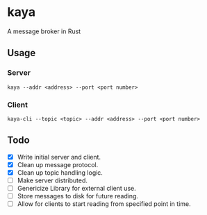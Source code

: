# kaya
A message broker in Rust

## Usage
### Server
`kaya --addr <address> --port <port number>`

### Client
`kaya-cli --topic <topic> --addr <address> --port <port number>`

## Todo
- [x] Write initial server and client.
- [x] Clean up message protocol.
- [x] Clean up topic handling logic.
- [ ] Make server distributed.
- [ ] Genericize Library for external client use.
- [ ] Store messages to disk for future reading.
- [ ] Allow for clients to start reading from specified point in time.
